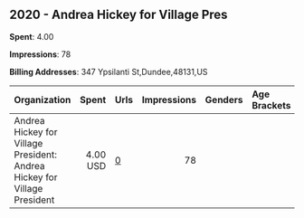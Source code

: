 ## 2020 - Andrea Hickey for Village Pres 
**Spent**: 4.00

**Impressions**: 78

**Billing Addresses**: 347 Ypsilanti St,Dundee,48131,US

|Organization|Spent|Urls|Impressions|Genders|Age Brackets|Country Codes|
|:---|---:|:---|---:|:---|:---|:---|
|Andrea Hickey for Village President: Andrea Hickey for Village President|4.00 USD|[0](https://www.snap.com/political-ads/asset/6ebee4a3bfc996286b3c292b67455298b6e67a2b915a953399e9633551364dbc?mediaType=png)|78|||united states|
